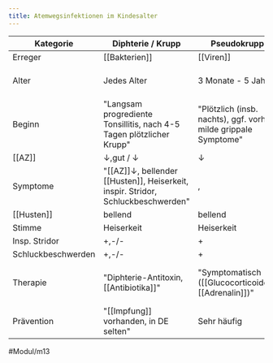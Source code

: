 ```yaml
---
title: Atemwegsinfektionen im Kindesalter
---
```


Kategorie|Diphterie / Krupp|Pseudokrupp|Epiglottitis
-|-|-|-|
Erreger|[[Bakterien]]|[[Viren]]|[[Bakterien]]
Alter|Jedes Alter|3 Monate - 5 Jahre|"Jedes Alter, v.a. Senioren, Ungeimpfte"
Beginn|"Langsam progrediente Tonsillitis, nach 4-5 Tagen plötzlicher Krupp"|"Plötzlich (insb. nachts), ggf. vorher milde grippale Symptome"|"Plötzlich, fulminant"
[[AZ]]|↓,gut / ↓|↓
Symptome|"[[AZ]]↓, bellender [[Husten]], Heiserkeit, inspir. Stridor, Schluckbeschwerden"|,
[[Husten]]|bellend|bellend|-/-
Stimme|Heiserkeit|Heiserkeit|Kloßig
Insp. Stridor|+,-/-|+
Schluckbeschwerden|+,-/-|+
Therapie|"Diphterie-Antitoxin, [[Antibiotika]]"|"Symptomatisch ([[Glucocorticoide]], [[Adrenalin]])"|"[[Antibiotika]], Symptomatisch ([[Glucocorticoide]], [[Adrenalin]])"
Prävention|"[[Impfung]] vorhanden, in DE selten"|Sehr häufig|[[Impfung]] vorhanden (HiB)

#Modul/m13